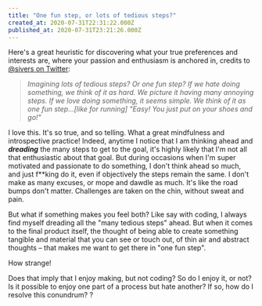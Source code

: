 ```yaml
---
title: "One fun step, or lots of tedious steps?"
created_at: 2020-07-31T22:31:22.000Z
published_at: 2020-07-31T23:21:26.000Z
---
```

Here's a great heuristic for discovering what your true preferences and interests are, where your passion and enthusiasm is anchored in, credits to [@sivers on Twitter](https://twitter.com/sivers?s=21): 

  

> _Imagining lots of tedious steps? Or one fun step? If we hate doing something, we think of it as hard. We picture it having many annoying steps. If we love doing something, it seems simple. We think of it as one fun step...\[like for running\] "Easy! You just put on your shoes and go!"_

  

I love this. It's so true, and so telling. What a great mindfulness and introspective practice! Indeed, anytime I notice that I am thinking ahead and _**dreading**_ the many steps to get to the goal, it's highly likely that I'm not all that enthusiastic about that goal. But during occasions when I'm super motivated and passionate to do something, I don't think ahead so much, and just f\*\*king do it, even if objectively the steps remain the same. I don't make as many excuses, or mope and dawdle as much. It's like the road bumps don't matter. Challenges are taken on the chin, without sweat and pain. 

  

But what if something makes you feel both? Like say with coding, I always find myself dreading all the "many tedious steps" ahead. But when it comes to the final product itself, the thought of being able to create something tangible and material that you can see or touch out, of thin air and abstract thoughts – that makes me want to get there in "one fun step".  

  

How strange!

  

Does that imply that I enjoy making, but not coding? So do I enjoy it, or not? Is it possible to enjoy one part of a process but hate another? If so, how do I resolve this conundrum? ?
